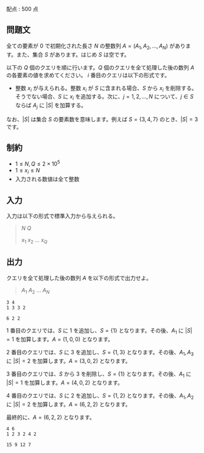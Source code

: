 配点 : $500$ 点

## 問題文

全ての要素が $0$ で初期化された長さ $N$ の整数列 $A=(A_1,A_2,\ldots,A_N)$ があります。また、集合 $S$ があります。はじめ $S$ は空です。

以下の $Q$ 個のクエリを順に行います。$Q$ 個のクエリを全て処理した後の数列 $A$ の各要素の値を求めてください。 $i$ 番目のクエリは以下の形式です。

- 整数 $x_i$ が与えられる。整数 $x_i$ が $S$ に含まれる場合、$S$ から $x_i$ を削除する。そうでない場合、$S$ に $x_i$ を追加する。次に、$j=1,2,\ldots,N$ について、$j\in S$ ならば $A_j$ に $|S|$ を加算する。

なお、$|S|$ は集合 $S$ の要素数を意味します。例えば $S=\lbrace 3,4,7\rbrace$ のとき、$|S|=3$ です。

## 制約

- $1\leq N,Q\leq 2\times10^5$
- $1\leq x_i\leq N$
- 入力される数値は全て整数

## 入力

入力は以下の形式で標準入力から与えられる。

> $N$ $Q$
> 
> $x_1$ $x_2$ $\ldots$ $x_Q$

## 出力

クエリを全て処理した後の数列 $A$ を以下の形式で出力せよ。

> $A_1$ $A_2$ $\ldots$ $A_N$

```input1
3 4
1 3 3 2
```

```output1
6 2 2
```

$1$ 番目のクエリでは、$S$ に $1$ を追加し、$S=\lbrace 1\rbrace$ となります。その後、$A_1$ に $|S|=1$ を加算します。$A=(1,0,0)$ となります。

$2$ 番目のクエリでは、$S$ に $3$ を追加し、$S=\lbrace 1,3\rbrace$ となります。その後、$A_1,A_3$ に $|S|=2$ を加算します。$A=(3,0,2)$ となります。

$3$ 番目のクエリでは、$S$ から $3$ を削除し、$S=\lbrace 1\rbrace$ となります。その後、$A_1$ に $|S|=1$ を加算します。$A=(4,0,2)$ となります。

$4$ 番目のクエリでは、$S$ に $2$ を追加し、$S=\lbrace 1,2\rbrace$ となります。その後、$A_1,A_2$ に $|S|=2$ を加算します。$A=(6,2,2)$ となります。

最終的に、$A=(6,2,2)$ となります。

```input2
4 6
1 2 3 2 4 2
```

```output2
15 9 12 7
```